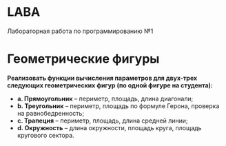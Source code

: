 # LABA
Лабораторная работа по программированию №1
# **Геометрические фигуры**  

**Реализовать функции вычисления параметров для двух-трех следующих геометрических фигур (по одной фигуре на студента):**  

- **a. Прямоугольник** – периметр, площадь, длина диагонали;  
- **b. Треугольник** – периметр, площадь по формуле Герона, проверка на равнобедренность;  
- **c. Трапеция** – периметр, площадь, длина средней линии;  
- **d. Окружность** – длина окружности, площадь круга, площадь кругового сектора.
